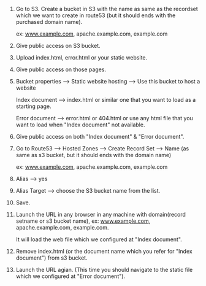 1. Go to S3. Create a bucket in S3 with the name as same as the recordset which we want to create in route53 (but it should ends with the purchased domain name).

    ex: www.example.com, apache.example.com, example.com
    
2. Give public access on S3 bucket.

3. Upload index.html, error.html or your static website.

4. Give public access on those pages.

5. Bucket properties --> Static website hosting --> Use this bucket to host a website


      Index document --> index.html or similar one that you want to load as a starting page.
      
      Error document --> error.html or 404.html or use any html file that you want to load when "Index document" not available.
      
6. Give public access on both "Index document" & "Error document".

7. Go to Route53 --> Hosted Zones --> Create Record Set --> Name (as same as s3 bucket, but it should ends with the domain name)

    ex: www.example.com, apache.example.com, example.com
    
8. Alias --> yes

9. Alias Target --> choose the S3 bucket name from the list.

10. Save.

11. Launch the URL in any browser in any machine with domain(record setname or s3 bucket name), ex: www.example.com, apache.example.com, example.com.

    It will load the web file which we configured at "Index document".

12. Remove index.html (or the document name which you refer for "Index document") from s3 bucket.

13. Launch the URL agian. (This time you should navigate to the static file which we configured at "Error document").
      

